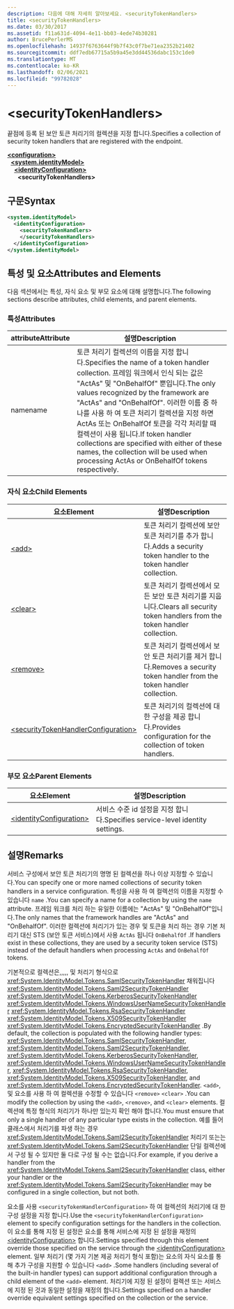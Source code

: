 ```yaml
---
description: 다음에 대해 자세히 알아보세요. <securityTokenHandlers>
title: <securityTokenHandlers>
ms.date: 03/30/2017
ms.assetid: f11a631d-4094-4e11-bb03-4ede74b30281
author: BrucePerlerMS
ms.openlocfilehash: 14937f6763644f9b7f43c0f7be71ea2352b21402
ms.sourcegitcommit: ddf7edb67715a5b9a45e3dd44536dabc153c1de0
ms.translationtype: MT
ms.contentlocale: ko-KR
ms.lasthandoff: 02/06/2021
ms.locfileid: "99782028"
---
```

# \<securityTokenHandlers>

<span data-ttu-id="85128-102">끝점에 등록 된 보안 토큰 처리기의 컬렉션을 지정 합니다.</span><span class="sxs-lookup"><span data-stu-id="85128-102">Specifies a collection of security token handlers that are registered with the endpoint.</span></span>  
  
[**\<configuration>**](../configuration-element.md)\
&nbsp;&nbsp;[**\<system.identityModel>**](system-identitymodel.md)\
&nbsp;&nbsp;&nbsp;&nbsp;[**\<identityConfiguration>**](identityconfiguration.md)\
&nbsp;&nbsp;&nbsp;&nbsp;&nbsp;&nbsp;**\<securityTokenHandlers>**  
  
## <a name="syntax"></a><span data-ttu-id="85128-103">구문</span><span class="sxs-lookup"><span data-stu-id="85128-103">Syntax</span></span>  
  
```xml  
<system.identityModel>  
  <identityConfiguration>  
    <securityTokenHandlers>  
    </securityTokenHandlers>  
  </identityConfiguration>  
</system.identityModel>  
```  
  
## <a name="attributes-and-elements"></a><span data-ttu-id="85128-104">특성 및 요소</span><span class="sxs-lookup"><span data-stu-id="85128-104">Attributes and Elements</span></span>  

 <span data-ttu-id="85128-105">다음 섹션에서는 특성, 자식 요소 및 부모 요소에 대해 설명합니다.</span><span class="sxs-lookup"><span data-stu-id="85128-105">The following sections describe attributes, child elements, and parent elements.</span></span>  
  
### <a name="attributes"></a><span data-ttu-id="85128-106">특성</span><span class="sxs-lookup"><span data-stu-id="85128-106">Attributes</span></span>  
  
|<span data-ttu-id="85128-107">attribute</span><span class="sxs-lookup"><span data-stu-id="85128-107">Attribute</span></span>|<span data-ttu-id="85128-108">설명</span><span class="sxs-lookup"><span data-stu-id="85128-108">Description</span></span>|  
|---------------|-----------------|  
|<span data-ttu-id="85128-109">name</span><span class="sxs-lookup"><span data-stu-id="85128-109">name</span></span>|<span data-ttu-id="85128-110">토큰 처리기 컬렉션의 이름을 지정 합니다.</span><span class="sxs-lookup"><span data-stu-id="85128-110">Specifies the name of a token handler collection.</span></span> <span data-ttu-id="85128-111">프레임 워크에서 인식 되는 값은 "ActAs" 및 "OnBehalfOf" 뿐입니다.</span><span class="sxs-lookup"><span data-stu-id="85128-111">The only values recognized by the framework are "ActAs" and "OnBehalfOf".</span></span> <span data-ttu-id="85128-112">이러한 이름 중 하나를 사용 하 여 토큰 처리기 컬렉션을 지정 하면 ActAs 또는 OnBehalfOf 토큰을 각각 처리할 때 컬렉션이 사용 됩니다.</span><span class="sxs-lookup"><span data-stu-id="85128-112">If token handler collections are specified with either of these names, the collection will be used when processing ActAs or OnBehalfOf tokens respectively.</span></span>|  
  
### <a name="child-elements"></a><span data-ttu-id="85128-113">자식 요소</span><span class="sxs-lookup"><span data-stu-id="85128-113">Child Elements</span></span>  
  
|<span data-ttu-id="85128-114">요소</span><span class="sxs-lookup"><span data-stu-id="85128-114">Element</span></span>|<span data-ttu-id="85128-115">설명</span><span class="sxs-lookup"><span data-stu-id="85128-115">Description</span></span>|  
|-------------|-----------------|  
|[\<add>](add.md)|<span data-ttu-id="85128-116">토큰 처리기 컬렉션에 보안 토큰 처리기를 추가 합니다.</span><span class="sxs-lookup"><span data-stu-id="85128-116">Adds a security token handler to the token handler collection.</span></span>|  
|[\<clear>](clear.md)|<span data-ttu-id="85128-117">토큰 처리기 컬렉션에서 모든 보안 토큰 처리기를 지웁니다.</span><span class="sxs-lookup"><span data-stu-id="85128-117">Clears all security token handlers from the token handler collection.</span></span>|  
|[\<remove>](remove.md)|<span data-ttu-id="85128-118">토큰 처리기 컬렉션에서 보안 토큰 처리기를 제거 합니다.</span><span class="sxs-lookup"><span data-stu-id="85128-118">Removes a security token handler from the token handler collection.</span></span>|  
|[\<securityTokenHandlerConfiguration>](securitytokenhandlerconfiguration.md)|<span data-ttu-id="85128-119">토큰 처리기의 컬렉션에 대 한 구성을 제공 합니다.</span><span class="sxs-lookup"><span data-stu-id="85128-119">Provides configuration for the collection of token handlers.</span></span>|  
  
### <a name="parent-elements"></a><span data-ttu-id="85128-120">부모 요소</span><span class="sxs-lookup"><span data-stu-id="85128-120">Parent Elements</span></span>  
  
|<span data-ttu-id="85128-121">요소</span><span class="sxs-lookup"><span data-stu-id="85128-121">Element</span></span>|<span data-ttu-id="85128-122">설명</span><span class="sxs-lookup"><span data-stu-id="85128-122">Description</span></span>|  
|-------------|-----------------|  
|[\<identityConfiguration>](identityconfiguration.md)|<span data-ttu-id="85128-123">서비스 수준 id 설정을 지정 합니다.</span><span class="sxs-lookup"><span data-stu-id="85128-123">Specifies service-level identity settings.</span></span>|  
  
## <a name="remarks"></a><span data-ttu-id="85128-124">설명</span><span class="sxs-lookup"><span data-stu-id="85128-124">Remarks</span></span>  

 <span data-ttu-id="85128-125">서비스 구성에서 보안 토큰 처리기의 명명 된 컬렉션을 하나 이상 지정할 수 있습니다.</span><span class="sxs-lookup"><span data-stu-id="85128-125">You can specify one or more named collections of security token handlers in a service configuration.</span></span> <span data-ttu-id="85128-126">특성을 사용 하 여 컬렉션의 이름을 지정할 수 있습니다 `name` .</span><span class="sxs-lookup"><span data-stu-id="85128-126">You can specify a name for a collection by using the `name` attribute.</span></span> <span data-ttu-id="85128-127">프레임 워크를 처리 하는 유일한 이름에는 "ActAs" 및 "OnBehalfOf"입니다.</span><span class="sxs-lookup"><span data-stu-id="85128-127">The only names that the framework handles are "ActAs" and "OnBehalfOf".</span></span> <span data-ttu-id="85128-128">이러한 컬렉션에 처리기가 있는 경우 및 토큰을 처리 하는 경우 기본 처리기 대신 STS (보안 토큰 서비스)에서 사용 `ActAs` 됩니다 `OnBehalfOf` .</span><span class="sxs-lookup"><span data-stu-id="85128-128">If handlers exist in these collections, they are used by a security token service (STS) instead of the default handlers when processing `ActAs` and `OnBehalfOf` tokens.</span></span>  
  
 <span data-ttu-id="85128-129">기본적으로 컬렉션은,,,,, 및 처리기 형식으로 <xref:System.IdentityModel.Tokens.SamlSecurityTokenHandler> 채워집니다 <xref:System.IdentityModel.Tokens.Saml2SecurityTokenHandler> <xref:System.IdentityModel.Tokens.KerberosSecurityTokenHandler> <xref:System.IdentityModel.Tokens.WindowsUserNameSecurityTokenHandler> <xref:System.IdentityModel.Tokens.RsaSecurityTokenHandler> <xref:System.IdentityModel.Tokens.X509SecurityTokenHandler> <xref:System.IdentityModel.Tokens.EncryptedSecurityTokenHandler> .</span><span class="sxs-lookup"><span data-stu-id="85128-129">By default, the collection is populated with the following handler types: <xref:System.IdentityModel.Tokens.SamlSecurityTokenHandler>, <xref:System.IdentityModel.Tokens.Saml2SecurityTokenHandler>, <xref:System.IdentityModel.Tokens.KerberosSecurityTokenHandler>, <xref:System.IdentityModel.Tokens.WindowsUserNameSecurityTokenHandler>, <xref:System.IdentityModel.Tokens.RsaSecurityTokenHandler>, <xref:System.IdentityModel.Tokens.X509SecurityTokenHandler>, and <xref:System.IdentityModel.Tokens.EncryptedSecurityTokenHandler>.</span></span> <span data-ttu-id="85128-130">`<add>`, 및 요소를 사용 하 여 컬렉션을 수정할 수 있습니다 `<remove>` `<clear>` .</span><span class="sxs-lookup"><span data-stu-id="85128-130">You can modify the collection by using the `<add>`, `<remove>`, and `<clear>` elements.</span></span> <span data-ttu-id="85128-131">컬렉션에 특정 형식의 처리기가 하나만 있는지 확인 해야 합니다.</span><span class="sxs-lookup"><span data-stu-id="85128-131">You must ensure that only a single handler of any particular type exists in the collection.</span></span> <span data-ttu-id="85128-132">예를 들어 클래스에서 처리기를 파생 하는 경우 <xref:System.IdentityModel.Tokens.Saml2SecurityTokenHandler> 처리기 또는는 <xref:System.IdentityModel.Tokens.Saml2SecurityTokenHandler> 단일 컬렉션에서 구성 될 수 있지만 둘 다로 구성 될 수는 없습니다.</span><span class="sxs-lookup"><span data-stu-id="85128-132">For example, if you derive a handler from the <xref:System.IdentityModel.Tokens.Saml2SecurityTokenHandler> class, either your handler or the <xref:System.IdentityModel.Tokens.Saml2SecurityTokenHandler> may be configured in a single collection, but not both.</span></span>  
  
 <span data-ttu-id="85128-133">요소를 사용 `<securityTokenHandlerConfiguration>` 하 여 컬렉션의 처리기에 대 한 구성 설정을 지정 합니다.</span><span class="sxs-lookup"><span data-stu-id="85128-133">Use the `<securityTokenHandlerConfiguration>` element to specify configuration settings for the handlers in the collection.</span></span> <span data-ttu-id="85128-134">이 요소를 통해 지정 된 설정은 요소를 통해 서비스에 지정 된 설정을 재정의 [\<identityConfiguration>](identityconfiguration.md) 합니다.</span><span class="sxs-lookup"><span data-stu-id="85128-134">Settings specified through this element override those specified on the service through the [\<identityConfiguration>](identityconfiguration.md) element.</span></span> <span data-ttu-id="85128-135">일부 처리기 (몇 가지 기본 제공 처리기 형식 포함)는 요소의 자식 요소를 통해 추가 구성을 지원할 수 있습니다 `<add>` .</span><span class="sxs-lookup"><span data-stu-id="85128-135">Some handlers (including several of the built-in handler types) can support additional configuration through a child element of the `<add>` element.</span></span> <span data-ttu-id="85128-136">처리기에 지정 된 설정이 컬렉션 또는 서비스에 지정 된 것과 동일한 설정을 재정의 합니다.</span><span class="sxs-lookup"><span data-stu-id="85128-136">Settings specified on a handler override equivalent settings specified on the collection or the service.</span></span>

